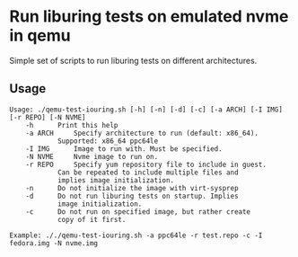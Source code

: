 # Run liburing tests on emulated nvme in qemu

Simple set of scripts to run liburing tests on different architectures.

## Usage

	Usage: ./qemu-test-iouring.sh [-h] [-n] [-d] [-c] [-a ARCH] [-I IMG] [-r REPO] [-N NVME]
		-h		Print this help
		-a ARCH		Specify architecture to run (default: x86_64).
				Supported: x86_64 ppc64le
		-I IMG		Image to run with. Must be specified.
		-N NVME		Nvme image to run on.
		-r REPO		Specify yum repository file to include in guest.
				Can be repeated to include multiple files and
				implies image initialization.
		-n		Do not initialize the image with virt-sysprep
		-d		Do not run liburing tests on startup. Implies
				image initialization.
		-c		Do not run on specified image, but rather create
				copy of it first.

	Example: ././qemu-test-iouring.sh -a ppc64le -r test.repo -c -I fedora.img -N nvme.img
